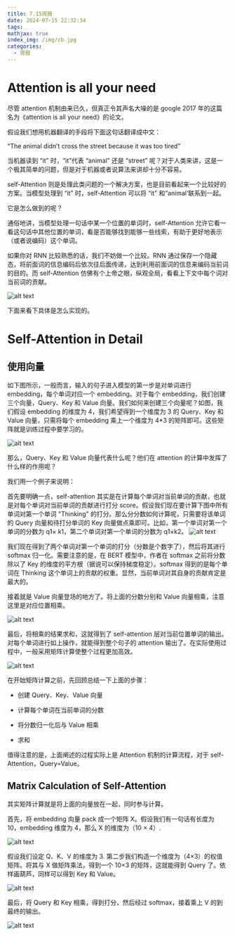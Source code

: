```yaml
---
title: 7.15周报
date: 2024-07-15 22:32:34
tags:
mathjax: true
index_img: /img/zb.jpg
categories:
  - 周报
---
```




# Attention is all your need

尽管 attention 机制由来已久，但真正令其声名大噪的是 google 2017 年的这篇名为《attention is all your need》的论文。

假设我们想用机器翻译的手段将下面这句话翻译成中文：

“The animal didn’t cross the street because it was too tired”

当机器读到 “it” 时，“it”代表 “animal” 还是 “street” 呢？对于人类来讲，这是一个极其简单的问题，但是对于机器或者说算法来讲却十分不容易。

self-Attention 则是处理此类问题的一个解决方案，也是目前看起来一个比较好的方案。当模型处理到 “it” 时，self-Attention 可以将 “it” 和“animal‘联系到一起。

它是怎么做到的呢？

通俗地讲，当模型处理一句话中某一个位置的单词时，self-Attention 允许它看一看这句话中其他位置的单词，看是否能够找到能够一些线索，有助于更好地表示（或者说编码）这个单词。

如果你对 RNN 比较熟悉的话，我们不妨做一个比较。RNN 通过保存一个隐藏态，将前面词的信息编码后依次往后面传递，达到利用前面词的信息来编码当前词的目的。而 self-Attention 仿佛有个上帝之眼，纵观全局，看看上下文中每个词对当前词的贡献。

![alt text](/img/1.jpg)

下面来看下具体是怎么实现的。

# Self-Attention in Detail

## 使用向量

如下图所示，一般而言，输入的句子进入模型的第一步是对单词进行 embedding，每个单词对应一个 embedding。对于每个 embedding，我们创建三个向量，Query、Key 和 Value 向量。我们如何来创建三个向量呢？如图，我们假设 embedding 的维度为 4，我们希望得到一个维度为 3 的 Query、Key 和 Value 向量，只需将每个 embedding 乘上一个维度为 4*3 的矩阵即可。这些矩阵就是训练过程中要学习的。

![alt text](/img/2.jpg)

那么，Query、Key 和 Value 向量代表什么呢？他们在 attention 的计算中发挥了什么样的作用呢？

我们用一个例子来说明：

首先要明确一点，self-attention 其实是在计算每个单词对当前单词的贡献，也就是对每个单词对当前单词的贡献进行打分 score。假设我们现在要计算下图中所有单词对第一个单词 "Thinking" 的打分。那么分分数如何计算呢，只需要将该单词的 Query 向量和待打分单词的 Key 向量做点乘即可。比如，第一个单词对第一个单词的分数为 q1× k1，第二个单词对第一个单词的分数为 q1×k2。
![alt text](/img/3.jpg)

我们现在得到了两个单词对第一个单词的打分（分数是个数字了），然后将其进行 softmax 归一化。需要注意的是，在 BERT 模型中，作者在 softmax 之前将分数除以了 Key 的维度的平方根（据说可以保持梯度稳定）。softmax 得到的是每个单词在 Thinking 这个单词上的贡献的权重。显然，当前单词对其自身的贡献肯定是最大的。  

接着就是 Value 向量登场的地方了。将上面的分数分别和 Value 向量相乘，注意这里是对应位置相乘。

![alt text](/img/4.jpg)


最后，将相乘的结果求和，这就得到了 self-attention 层对当前位置单词的输出。对每个单词进行如上操作，就能得到整个句子的 attention 输出了。在实际使用过程中，一般采用矩阵计算使整个过程更加高效。

![alt text](/img/5.jpg)

在开始矩阵计算之前，先回顾总结一下上面的步骤：  

*   创建 Query、Key、Value 向量

*   计算每个单词在当前单词的分数

*   将分数归一化后与 Value 相乘

*   求和

值得注意的是，上面阐述的过程实际上是 Attention 机制的计算流程，对于 self-Attention，Query=Value。

## Matrix Calculation of Self-Attention

其实矩阵计算就是将上面的向量放在一起，同时参与计算。

首先，将 embedding 向量 pack 成一个矩阵 X。假设我们有一句话有长度为 10，embedding 维度为 4，那么 X 的维度为（10 × 4）.

![alt text](/img/6.jpg)

假设我们设定 Q、K、V 的维度为 3. 第二步我们构造一个维度为（4×3）的权值矩阵。将其与 X 做矩阵乘法，得到一个 10×3 的矩阵，这就能得到 Query 了。依样画葫芦，同样可以得到 Key 和 Value。

![alt text](/img/7.jpg)

最后，将 Query 和 Key 相乘，得到打分，然后经过 softmax，接着乘上 V 的到最终的输出。

![alt text](/img/8.jpg)



